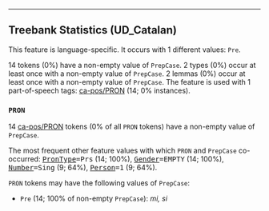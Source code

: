 

--------------------------------------------------------------------------------

## Treebank Statistics (UD_Catalan)

This feature is language-specific.
It occurs with 1 different values: `Pre`.

14 tokens (0%) have a non-empty value of `PrepCase`.
2 types (0%) occur at least once with a non-empty value of `PrepCase`.
2 lemmas (0%) occur at least once with a non-empty value of `PrepCase`.
The feature is used with 1 part-of-speech tags: [ca-pos/PRON]() (14; 0% instances).

### `PRON`

14 [ca-pos/PRON]() tokens (0% of all `PRON` tokens) have a non-empty value of `PrepCase`.

The most frequent other feature values with which `PRON` and `PrepCase` co-occurred: <tt><a href="PronType.html">PronType</a>=Prs</tt> (14; 100%), <tt><a href="Gender.html">Gender</a>=EMPTY</tt> (14; 100%), <tt><a href="Number.html">Number</a>=Sing</tt> (9; 64%), <tt><a href="Person.html">Person</a>=1</tt> (9; 64%).

`PRON` tokens may have the following values of `PrepCase`:

* `Pre` (14; 100% of non-empty `PrepCase`): <em>mi, si</em>


